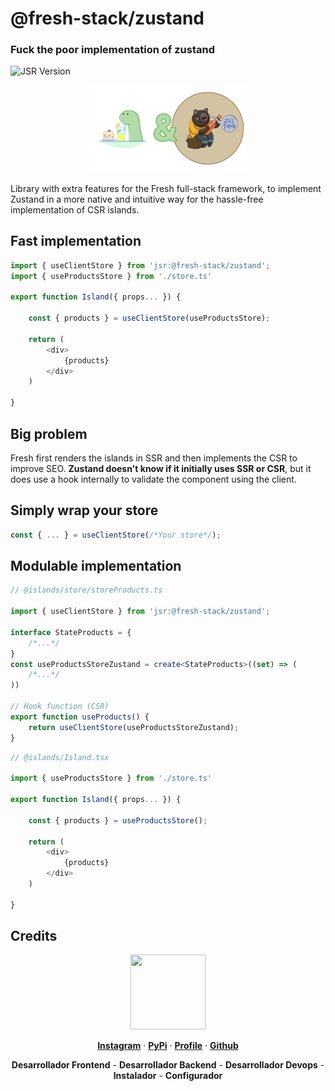 # @fresh-stack/zustand
### Fuck the poor implementation of zustand
![JSR Version](https://img.shields.io/jsr/v/%40fresh-stack/zustand)


<p align="center">
    <img src=".github/img/logo.png" width="50%" alt="accessibility text">
</p>


Library with extra features for the Fresh full-stack framework, to implement Zustand in a more native and intuitive way for the hassle-free implementation of CSR islands.


## Fast implementation
```typescript
import { useClientStore } from 'jsr:@fresh-stack/zustand';
import { useProductsStore } from './store.ts'

export function Island({ props... }) {

    const { products } = useClientStore(useProductsStore);

    return (
        <div>
            {products}
        </div>
    )

}
```

## Big problem
Fresh first renders the islands in SSR and then implements the CSR to improve SEO. **Zustand doesn't know if it initially uses SSR or CSR**, but it does use a hook internally to validate the component using the client.

## Simply wrap your store
```typescript
const { ... } = useClientStore(/*Your store*/);
```

## Modulable implementation
```typescript
// @islands/store/storeProducts.ts

import { useClientStore } from 'jsr:@fresh-stack/zustand';

interface StateProducts = {
    /*...*/
}
const useProductsStoreZustand = create<StateProducts>((set) => (
    /*...*/
))

// Hook function (CSR)
export function useProducts() {
    return useClientStore(useProductsStoreZustand);
}
```
```typescript
// @islands/Island.tsx

import { useProductsStore } from './store.ts'

export function Island({ props... }) {

    const { products } = useProductsStore();

    return (
        <div>
            {products}
        </div>
    )

}
```


## Credits

<p align="center">
  <a href="https://gravatar.com/au7812ooae32">
  <img width="120px" height="120px" src="https://pypi-camo.freetls.fastly.net/36f397b09a7781d43d862d849361e2e6ae718ca6/68747470733a2f2f7365637572652e67726176617461722e636f6d2f6176617461722f39663431306239623365363937333832303965366131343163636137623339653f73697a653d313430">
  </a>
</p>
<p align="center">
  <a href="https://www.instagram.com/__adrian__martin__/"><b>Instagram</b></a> ·
  <a href="https://pypi.org/user/AdriaMartin/"><b>PyPi</b></a> ·
  <a href="https://gravatar.com/au7812ooae32"><b>Profile</b></a> ·
  <a href="https://github.com/HarryEddward/to_literal"><b>Github</b></a>
</p>
<p align="center">
  <span><b>Desarrollador Frontend</b></span> -
  <span><b>Desarrollador Backend</b></span> -
  <span><b>Desarrollador Devops</b></span> -
  <span><b>Instalador</b></span> -
  <span><b>Configurador</b></span>
</p>